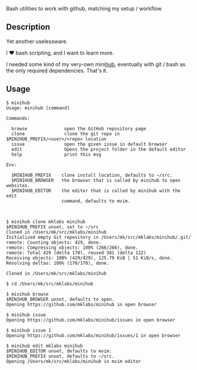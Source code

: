 
Bash utilities to work with github, matching my setup / workflow

## Description

Yet another uselessware.

I ♥ bash scripting, and I want to learn more.

I needed some kind of my very-own
mini[hub](https://github.com/defunkt/hub), eventually with git / bash as
the only required dependencies. That's it.


## Usage

    $ minihub
    Usage: minihub [command]

    Commands:

      browse              open the GitHub repository page
      clone               clone the git repo in $MINIHUB_PREFIX/<user>/<repo> location
      issue               open the given issue in default browser
      edit                Opens the project folder in the default editor
      help                print this msg

    Env:

      $MINIHUB_PREFIX    clone install location, defaults to ~/src.
      $MINIHUB_BROWSER   the browser that is called by minihub to open websites.
      $MINIHUB_EDITOR    the editor that is called by minihub with the edit
                         command, defaults to mvim.



    $ minihub clone mklabs minihub
    $MINIHUB_PREFIX unset, set to ~/src
    Cloned in /Users/mk/src/mklabs/minihub
    Initialized empty Git repository in /Users/mk/src/mklabs/minihub/.git/
    remote: Counting objects: 429, done.
    remote: Compressing objects: 100% (266/266), done.
    remote: Total 429 (delta 170), reused 381 (delta 122)
    Receiving objects: 100% (429/429), 125.79 KiB | 51 KiB/s, done.
    Resolving deltas: 100% (170/170), done.

    Cloned in /Users/mk/src/mklabs/minihub

    $ cd /Users/mk/src/mklabs/minihub

    $ minihub browse
    $MINIHUB_BROWSER unset, defaults to open.
    Opening https://github.com/mklabs/minihub in open browser

    $ minihub issue
    Opening https://github.com/mklabs/minihub/issues in open browser

    $ minihub issue 1
    Opening https://github.com/mklabs/minihub/issues/1 in open browser

    $ minihub edit mklabs minihub
    $MINIHUB_EDITOR unset, defaults to mvim.
    $MINIHUB_PREFIX unset, defaults to ~/src.
    Opening /Users/mk/src/mklabs/minihub in mvim editor


